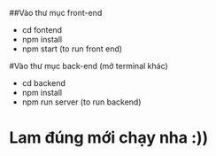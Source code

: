 ##Vào thư mục front-end

- cd fontend
- npm install
- npm start (to run front end)


#Vào thư mục back-end (mở terminal khác)

- cd backend
- npm install
- npm run server (to run backend)


# Lam đúng mới chạy nha :))
